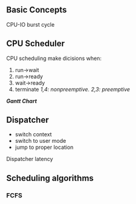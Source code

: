 ## Basic Concepts
CPU-IO burst cycle

## CPU Scheduler
CPU scheduling make dicisions when:
1. run->wait
2. run->ready
3. wait->ready
4. terminate
_1,4: nonpreemptive. 2,3: preemptive_

**_Gantt Chart_**

## Dispatcher
- switch context
- switch to user mode
- jump to proper location

Dispatcher latency


## Scheduling algorithms
### FCFS
